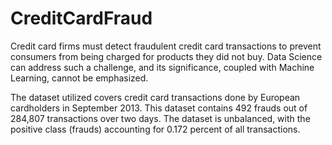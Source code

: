 # CreditCardFraud


Credit card firms must detect fraudulent credit card transactions to prevent consumers from being charged for products they did not buy. Data Science can address such a challenge, and its significance, coupled with Machine Learning, cannot be emphasized.

The dataset utilized covers credit card transactions done by European cardholders in September 2013. This dataset contains 492 frauds out of 284,807 transactions over two days. The dataset is unbalanced, with the positive class (frauds) accounting for 0.172 percent of all transactions.
